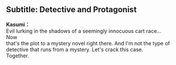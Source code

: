 # 

  
## Subtitle: Detective and Protagonist
  
**Kasumi：**  
Evil lurking in the shadows of a seemingly innocuous cart race...  
Now  
that's the plot to a mystery novel right there. And I'm not the type of  
detective that runs from a mystery. Let's crack this case.  
Together.  
